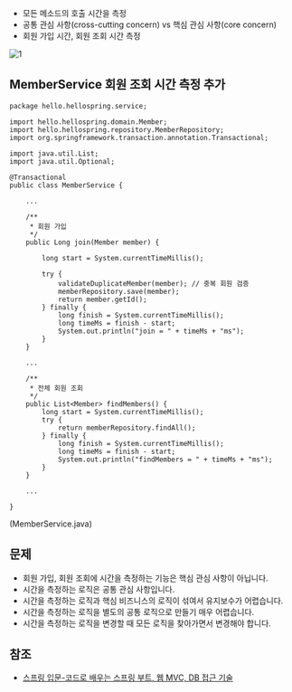 * 모든 메소드의 호출 시간을 측정
* 공통 관심 사항(cross-cutting concern) vs 핵심 관심 사항(core concern)
* 회원 가입 시간, 회원 조회 시간 측정

![1](https://raw.githubusercontent.com/smpark1020/tistory/master/Spring/%5B%EC%8A%A4%ED%94%84%EB%A7%81%20%EC%9E%85%EB%AC%B8%5D%20AOP%EA%B0%80%20%ED%95%84%EC%9A%94%ED%95%9C%20%EC%83%81%ED%99%A9/1.PNG)   

## MemberService 회원 조회 시간 측정 추가
```
package hello.hellospring.service;

import hello.hellospring.domain.Member;
import hello.hellospring.repository.MemberRepository;
import org.springframework.transaction.annotation.Transactional;

import java.util.List;
import java.util.Optional;

@Transactional
public class MemberService {

    ...

    /**
     * 회원 가입
     */
    public Long join(Member member) {

        long start = System.currentTimeMillis();

        try {
            validateDuplicateMember(member); // 중복 회원 검증
            memberRepository.save(member);
            return member.getId();
        } finally {
            long finish = System.currentTimeMillis();
            long timeMs = finish - start;
            System.out.println("join = " + timeMs + "ms");
        }
    }

    ...

    /**
     * 전체 회원 조회
     */
    public List<Member> findMembers() {
        long start = System.currentTimeMillis();
        try {
            return memberRepository.findAll();
        } finally {
            long finish = System.currentTimeMillis();
            long timeMs = finish - start;
            System.out.println("findMembers = " + timeMs + "ms");
        }
    }

    ...

}
```
(MemberService.java)

## 문제
* 회원 가입, 회원 조회에 시간을 측정하는 기능은 핵심 관심 사항이 아닙니다.
* 시간을 측정하는 로직은 공통 관심 사항입니다.
* 시간을 측정하는 로직과 핵심 비즈니스의 로직이 섞여서 유지보수가 어렵습니다.
* 시간을 측정하는 로직을 별도의 공통 로직으로 만들기 매우 어렵습니다.
* 시간을 측정하는 로직을 변경할 때 모든 로직을 찾아가면서 변경해야 합니다.

## 참조
* [스프링 입문-코드로 배우는 스프링 부트, 웹 MVC, DB 접근 기술](https://www.inflearn.com/course/%EC%8A%A4%ED%94%84%EB%A7%81-%EC%9E%85%EB%AC%B8-%EC%8A%A4%ED%94%84%EB%A7%81%EB%B6%80%ED%8A%B8/dashboard)